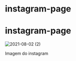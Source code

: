 # instagram-page
# instagram-page
![2021-08-02 (2)](https://user-images.githubusercontent.com/69279972/127932752-4c486957-63f6-4adf-832f-32c2db1ac21e.png)

Imagem do instagram
